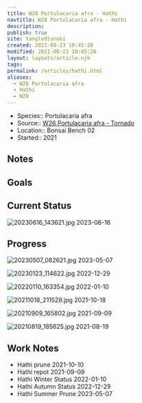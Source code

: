 ```yaml
---
title: W28 Portulacaria afra - Hathi
navtitle: W28 Portulacaria afra - Hathi
description: 
publish: true
site: tangledtanuki
created: 2021-08-23 10:45:20
modified: 2021-08-23 10:45:20
layout: layouts/article.njk
tags: 
permalink: /articles/hathi.html
aliases:
  - W28 Portulacaria afra
  - Hathi
  - W28
---
```


- Species:: Portulacaria afra
- Source:: [W26 Portulacaria afra - Tornado](/articles/tornado.html)
- Location:: Bonsai Bench 02
- Started:: 2021
## Notes 

## Goals

## Current Status

![20230616_143621.jpg](/img/20230616_143621.jpg)
2023-06-16
## Progress

![20230507_082621.jpg](/img/20230507_082621.jpg)
2023-05-07

![20230123_114622.jpg](/img/20230123_114622.jpg)
2022-12-29

![20220110_163354.jpg](/img/20220110_163354.jpg)
2022-01-10

![20211018_211528.jpg](/img/20211018_211528.jpg)
2021-10-18

![20210909_165802.jpg](/img/20210909_165802.jpg)
2021-09-09

![20210819_185625.jpg](/img/20210819_185625.jpg)
2021-08-19

## Work Notes

- Hathi prune 2021-10-10
- Hathi repot 2021-09-09
- Hathi Winter Status 2022-01-10
- Hathi Autumn Status 2022-12-29
- Hathi Summer Prune 2023-05-07

